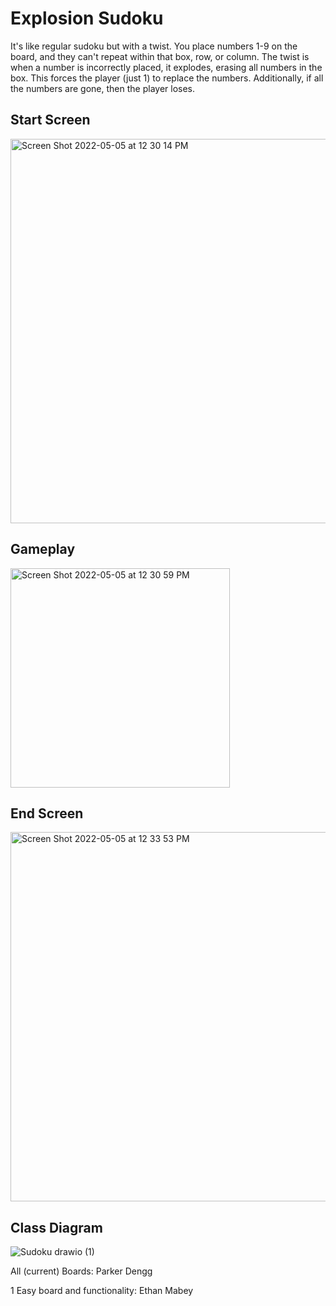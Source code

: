# Explosion Sudoku
It's like regular sudoku but with a twist. You place numbers 1-9 on the board, and they can't repeat within that box, row, or column. The twist is when a number is incorrectly placed, it explodes, erasing all numbers in the box. This forces the player (just 1) to replace the numbers. Additionally, if all the numbers are gone, then the player loses.

## Start Screen
<img width="615" alt="Screen Shot 2022-05-05 at 12 30 14 PM" src="https://user-images.githubusercontent.com/89100747/166993935-6f877774-9102-42d4-b22a-bf1f783e3dc9.png">

## Gameplay
<img width="351" alt="Screen Shot 2022-05-05 at 12 30 59 PM" src="https://user-images.githubusercontent.com/89100747/166994236-027dd9eb-b4be-441b-acf0-4023283d9849.png">

## End Screen
<img width="591" alt="Screen Shot 2022-05-05 at 12 33 53 PM" src="https://user-images.githubusercontent.com/89100747/166995837-439b73de-1a27-4f87-a75b-73846a6a02a6.png">

## Class Diagram
![Sudoku drawio (1)](https://user-images.githubusercontent.com/89100747/166991527-7553ca0a-24b4-4d75-865d-31be28f1f716.png)

All (current) Boards: Parker Dengg

1 Easy board and functionality: Ethan Mabey
